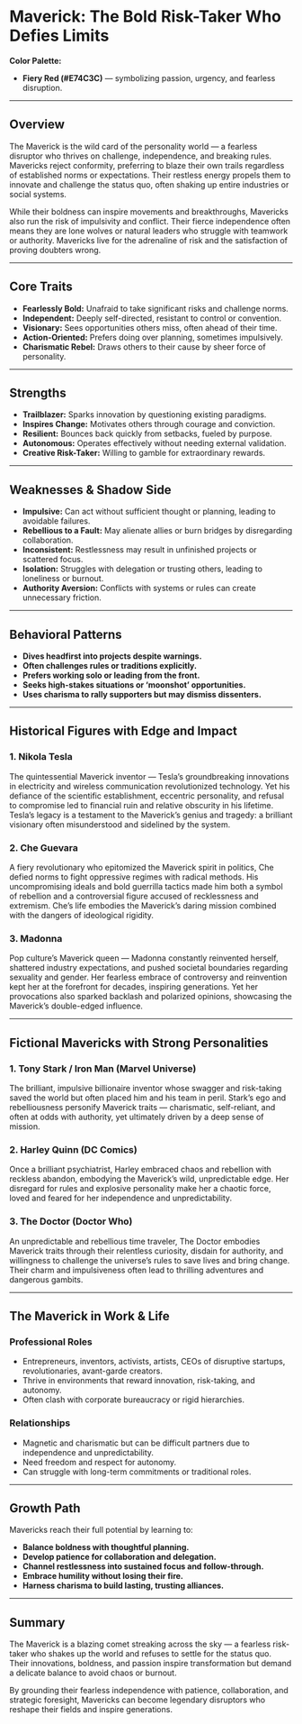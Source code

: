 # Maverick: The Bold Risk-Taker Who Defies Limits

**Color Palette:**

- **Fiery Red (#E74C3C)** — symbolizing passion, urgency, and fearless disruption.

---

## Overview

The Maverick is the wild card of the personality world — a fearless disruptor who thrives on challenge, independence, and breaking rules. Mavericks reject conformity, preferring to blaze their own trails regardless of established norms or expectations. Their restless energy propels them to innovate and challenge the status quo, often shaking up entire industries or social systems.

While their boldness can inspire movements and breakthroughs, Mavericks also run the risk of impulsivity and conflict. Their fierce independence often means they are lone wolves or natural leaders who struggle with teamwork or authority. Mavericks live for the adrenaline of risk and the satisfaction of proving doubters wrong.

---

## Core Traits

- **Fearlessly Bold:** Unafraid to take significant risks and challenge norms.
- **Independent:** Deeply self-directed, resistant to control or convention.
- **Visionary:** Sees opportunities others miss, often ahead of their time.
- **Action-Oriented:** Prefers doing over planning, sometimes impulsively.
- **Charismatic Rebel:** Draws others to their cause by sheer force of personality.

---

## Strengths

- **Trailblazer:** Sparks innovation by questioning existing paradigms.
- **Inspires Change:** Motivates others through courage and conviction.
- **Resilient:** Bounces back quickly from setbacks, fueled by purpose.
- **Autonomous:** Operates effectively without needing external validation.
- **Creative Risk-Taker:** Willing to gamble for extraordinary rewards.

---

## Weaknesses & Shadow Side

- **Impulsive:** Can act without sufficient thought or planning, leading to avoidable failures.
- **Rebellious to a Fault:** May alienate allies or burn bridges by disregarding collaboration.
- **Inconsistent:** Restlessness may result in unfinished projects or scattered focus.
- **Isolation:** Struggles with delegation or trusting others, leading to loneliness or burnout.
- **Authority Aversion:** Conflicts with systems or rules can create unnecessary friction.

---

## Behavioral Patterns

- **Dives headfirst into projects despite warnings.**
- **Often challenges rules or traditions explicitly.**
- **Prefers working solo or leading from the front.**
- **Seeks high-stakes situations or ‘moonshot’ opportunities.**
- **Uses charisma to rally supporters but may dismiss dissenters.**

---

## Historical Figures with Edge and Impact

### 1. **Nikola Tesla**

The quintessential Maverick inventor — Tesla’s groundbreaking innovations in electricity and wireless communication revolutionized technology. Yet his defiance of the scientific establishment, eccentric personality, and refusal to compromise led to financial ruin and relative obscurity in his lifetime. Tesla’s legacy is a testament to the Maverick’s genius and tragedy: a brilliant visionary often misunderstood and sidelined by the system.

### 2. **Che Guevara**

A fiery revolutionary who epitomized the Maverick spirit in politics, Che defied norms to fight oppressive regimes with radical methods. His uncompromising ideals and bold guerrilla tactics made him both a symbol of rebellion and a controversial figure accused of recklessness and extremism. Che’s life embodies the Maverick’s daring mission combined with the dangers of ideological rigidity.

### 3. **Madonna**

Pop culture’s Maverick queen — Madonna constantly reinvented herself, shattered industry expectations, and pushed societal boundaries regarding sexuality and gender. Her fearless embrace of controversy and reinvention kept her at the forefront for decades, inspiring generations. Yet her provocations also sparked backlash and polarized opinions, showcasing the Maverick’s double-edged influence.

---

## Fictional Mavericks with Strong Personalities

### 1. **Tony Stark / Iron Man (Marvel Universe)**

The brilliant, impulsive billionaire inventor whose swagger and risk-taking saved the world but often placed him and his team in peril. Stark’s ego and rebelliousness personify Maverick traits — charismatic, self-reliant, and often at odds with authority, yet ultimately driven by a deep sense of mission.

### 2. **Harley Quinn (DC Comics)**

Once a brilliant psychiatrist, Harley embraced chaos and rebellion with reckless abandon, embodying the Maverick’s wild, unpredictable edge. Her disregard for rules and explosive personality make her a chaotic force, loved and feared for her independence and unpredictability.

### 3. **The Doctor (Doctor Who)**

An unpredictable and rebellious time traveler, The Doctor embodies Maverick traits through their relentless curiosity, disdain for authority, and willingness to challenge the universe’s rules to save lives and bring change. Their charm and impulsiveness often lead to thrilling adventures and dangerous gambits.

---

## The Maverick in Work & Life

### Professional Roles

- Entrepreneurs, inventors, activists, artists, CEOs of disruptive startups, revolutionaries, avant-garde creators.
- Thrive in environments that reward innovation, risk-taking, and autonomy.
- Often clash with corporate bureaucracy or rigid hierarchies.

### Relationships

- Magnetic and charismatic but can be difficult partners due to independence and unpredictability.
- Need freedom and respect for autonomy.
- Can struggle with long-term commitments or traditional roles.

---

## Growth Path

Mavericks reach their full potential by learning to:

- **Balance boldness with thoughtful planning.**
- **Develop patience for collaboration and delegation.**
- **Channel restlessness into sustained focus and follow-through.**
- **Embrace humility without losing their fire.**
- **Harness charisma to build lasting, trusting alliances.**

---

## Summary

The Maverick is a blazing comet streaking across the sky — a fearless risk-taker who shakes up the world and refuses to settle for the status quo. Their innovations, boldness, and passion inspire transformation but demand a delicate balance to avoid chaos or burnout.

By grounding their fearless independence with patience, collaboration, and strategic foresight, Mavericks can become legendary disruptors who reshape their fields and inspire generations.
